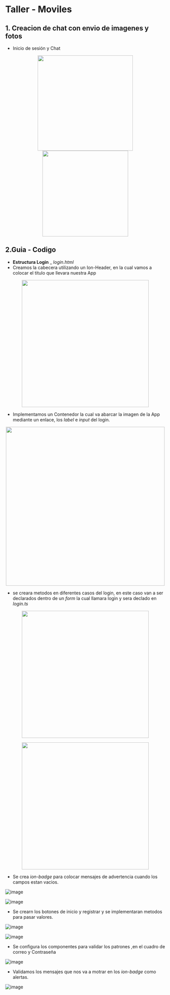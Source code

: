 # Taller - Moviles
## 1. Creacion de chat con envio de imagenes y fotos

- Inicio de sesión y Chat

<p align="center"><img src ="https://user-images.githubusercontent.com/74762981/209385721-33b605b3-588c-4a8c-a506-dafc6ff1cf3f.png" width="300"/>
<img src ="https://user-images.githubusercontent.com/74762981/209385068-8cd18858-7b6b-4547-9e54-3bbb6f8ef9b5.png" width="270"/></p>


## 2.Guia - Codigo

- **Estructura Login** _ *login.html*
- Creamos la cabecera utilizando un Ion-Header, en la cual vamos a colocar el titulo que llevara nuestra App

<p align="center"><img src ="https://user-images.githubusercontent.com/74762981/209389429-1a85bc8d-8816-469d-bbed-63cce04e931e.png" width="400"/></p>

- Implementamos un Contenedor la cual va abarcar la imagen de la App mediante un enlace, los *label* e *input* del login.

<p align="center"><img src ="https://user-images.githubusercontent.com/74762981/209391950-7412ac6b-a476-41e6-a0c4-5ae4472fba8d.png" width="500"/></p>

- se creara metodos  en diferentes casos del login, en este caso van a ser declarados dentro de un *form* la cual llamara login y sera declado en *login.ts* 

<p align="center"><img src ="https://user-images.githubusercontent.com/74762981/209399290-60e87d04-28a4-496e-b5da-5e96b43f698a.png" width="400"/></p>

<p align="center"><img src ="https://user-images.githubusercontent.com/74762981/209399342-8c49f5c5-8456-4d5a-a242-7e539a42a253.png" width="400"/></p>

- Se crea *ion-badge* para colocar mensajes de advertencia cuando los campos estan vacios.

![image](https://user-images.githubusercontent.com/74762981/209399944-adb23bf4-7456-443a-969c-ad7c0d778928.png)

![image](https://user-images.githubusercontent.com/74762981/209400081-a94e191d-bb1e-47cd-aa61-09444c1b3494.png)


- Se crearn los botones de inicio y registrar y se implementaran metodos para pasar valores.

![image](https://user-images.githubusercontent.com/74762981/209400535-51d84a8c-cae1-4198-a5b7-eb27c2d9a0d8.png)


![image](https://user-images.githubusercontent.com/74762981/209400589-07fe295d-6cd6-45fc-8cf1-5168218d55ff.png)


- Se configura los componentes para validar los patrones ,en el cuadro de correo y Contraseña



![image](https://user-images.githubusercontent.com/74762981/209579354-0a301887-444a-4218-bb9b-9248c11242c9.png)

- Validamos los mensajes que nos va a motrar en los *ion-badge* como alertas.

![image](https://user-images.githubusercontent.com/74762981/209579453-88057a6a-3585-4d5c-a9b4-a498aa8297be.png)

